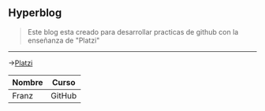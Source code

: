 ## Hyperblog 

 > Este blog esta creado para desarrollar practicas de github
 con la enseñanza de "Platzi"
 
--- 

->[Platzi](https://platzi.com/)

|Nombre | Curso|
|-------|------| 
|Franz  | GitHub|
